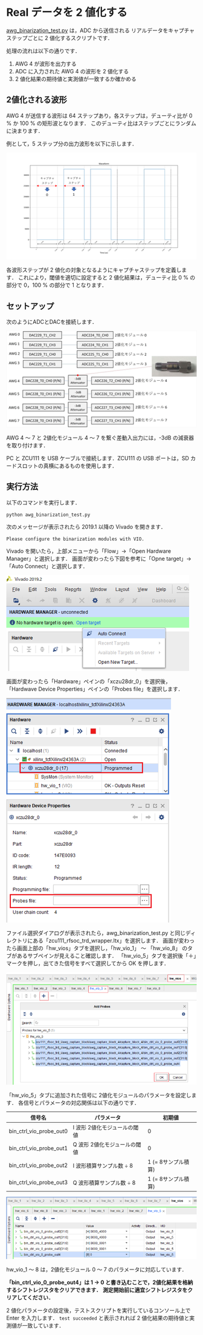 # Real データを 2 値化する

[awg_binarization_test.py](./awg_binarization_test.py) は，ADC から送信される リアルデータをキャプチャステップごとに 2 値化するスクリプトです．

処理の流れは以下の通りです．
1. AWG 4 が波形を出力する
2. ADC に入力された AWG 4 の波形を 2 値化する
3. 2 値化結果の期待値と実測値が一致するか確かめる

## 2値化される波形

AWG 4 が送信する波形は 64 ステップあり，各ステップは，デューティ比が 0 % か 100 % の矩形波となります．
このデューティ比はステップごとにランダムに決まります．

例として，5 ステップ分の出力波形を以下に示します．

![awg_wave](./images/awg_wave.png)

各波形ステップが 2 値化の対象となるようにキャプチャステップを定義します．
これにより，閾値を適切に設定すると 2 値化結果は，デューティ比 0 % の部分で 0，100 % の部分で 1 となります．


## セットアップ

次のようにADCとDACを接続します．

![セットアップ](./images/binarization_setup.jpg)

AWG 4 ～ 7 と 2値化モジュール 4 ～ 7 を繋ぐ差動入出力には，-3dB の減衰器を取り付けます．

PC と ZCU111 を USB ケーブルで接続します．ZCU111 の USB ポートは，SD カードスロットの真横にあるものを使用します．

## 実行方法

以下のコマンドを実行します．

```
python awg_binarization_test.py
```

次のメッセージが表示されたら 2019.1 以降の Vivado を開きます．
```
Please configure the binarization modules with VIO.
```

Vivado を開いたら，上部メニューから「Flow」→「Open Hardware Manager」と選択します．
画面が変わったら下図を参考に「Opne target」→「Auto Connect」と選択します．

![Vivado説明00](images/Vivado-00.png)

画面が変わったら「Hardware」ペインの「xczu28dr_0」を選択後，「Hardwave Device Properties」ペインの「Probes file」を選択します．

![Vivado説明01](images/Vivado-01.png)

ファイル選択ダイアログが表示されたら，awg_binarization_test.py と同じディレクトリにある「zcu111_rfsoc_trd_wrapper.ltx」を選択します．
画面が変わったら画面上部の「hw_vios」タブを選択し，「hw_vio_1」 ～ 「hw_vio_8」 のタブがあるサブペインが見えること確認します．
「hw_vio_5」タブを選択後「＋」マークを押し，出てきた信号をすべて選択してから OK を押します．

![Vivado説明02](images/Vivado-02.png)

「hw_vio_5」タブに追加された信号に 2値化モジュールのパラメータを設定します．
各信号とパラメータの対応関係は以下の通りです．

|  信号名  |  パラメータ  | 初期値
| ---- | ---- | ----
|  bin_ctrl_vio_probe_out0  |  I 波形 2値化モジュールの閾値  | 0
|  bin_ctrl_vio_probe_out1  |  Q 波形 2値化モジュールの閾値  | 0
|  bin_ctrl_vio_probe_out2  |  I 波形積算サンプル数 ÷ 8     | 1 (= 8サンプル積算)
|  bin_ctrl_vio_probe_out3  |  Q 波形積算サンプル数 ÷ 8     | 1 (= 8サンプル積算)

![Vivado説明03](images/Vivado-03.png)

hw_vio_1 ～ 8 は，2値化モジュール 0 ～ 7 のパラメータに対応しています．

**「bin_ctrl_vio_0_probe_out4」は 1 → 0 と書き込むことで，2値化結果を格納するシフトレジスタをクリアできます．**
**測定開始前に適宜シフトレジスタをクリアしてください．**

2 値化パラメータの設定後，テストスクリプトを実行しているコンソール上で Enter を入力します．
`test succeeded` と表示されれば 2 値化結果の期待値と実測値が一致しています．

